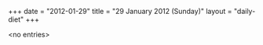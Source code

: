 +++
date = "2012-01-29"
title = "29 January 2012 (Sunday)"
layout = "daily-diet"
+++


\<no entries\>

